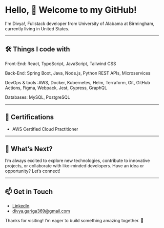 
# Hello, 👋 Welcome to my GitHub!

 I'm Divya!, Fullstack developer from  University of Alabama at Birmingham, currently living in United States.

---

## 🛠️ Things I code with

Front-End: React, TypeScript, JavaScript, Tailwind CSS

Back-End: Spring Boot, Java, Node.js, Python REST APIs, Microservices

DevOps & tools :AWS, Docker, Kubernetes, Helm, Terraform, Git, GitHub Actions, Figma, Webpack, Jest,
 Cypress, GraphQL

Databases: MySQL, PostgreSQL

---

## 📜 Certifications

-  AWS Certified Cloud Practitioner
---

## 🌟 What’s Next?

I’m always excited to explore new technologies, contribute to innovative projects, or collaborate with like-minded developers. Have an idea or opportunity? Let’s connect!

---

## 📫 Get in Touch

- [LinkedIn](www.linkedin.com/in/divya-gariga)
- divya.gariga369@gmail.com



Thanks for visiting! I’m eager to build something amazing together. 🚀
